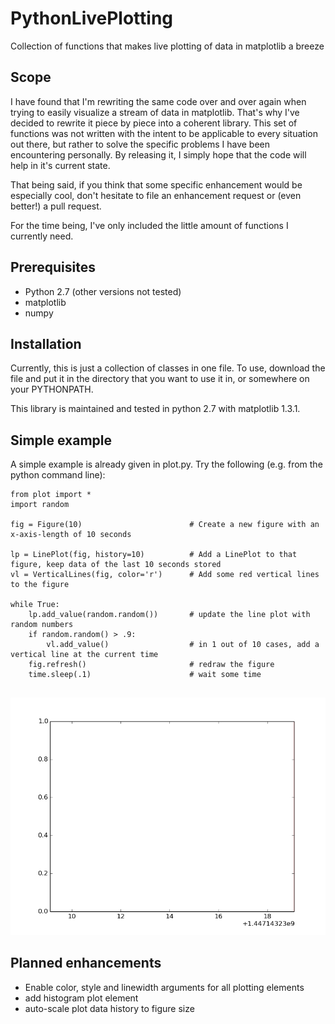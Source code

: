 # PythonLivePlotting
Collection of functions that makes live plotting of data in matplotlib a breeze

## Scope
I have found that I'm rewriting the same code over and over again when trying to easily visualize a stream of data in matplotlib. That's why I've decided to rewrite it piece by piece into a coherent library.
This set of functions was not written with the intent to be applicable to every situation out there, but rather to solve the specific problems I have been encountering personally. By releasing it, I simply hope that the code will help in it's current state. 

That being said, if you think that some specific enhancement would be especially cool, don't hesitate to file an enhancement request or (even better!) a pull request. 

For the time being, I've only included the little amount of functions I currently need.

## Prerequisites
* Python 2.7 (other versions not tested)
* matplotlib
* numpy

## Installation
Currently, this is just a collection of classes in one file. To use, download the file and put it in the directory that you want to use it in, or somewhere on your PYTHONPATH.

This library is maintained and tested in python 2.7 with matplotlib 1.3.1.

## Simple example
A simple example is already given in plot.py. Try the following (e.g. from the python command line):
```     
from plot import *
import random

fig = Figure(10)                        # Create a new figure with an x-axis-length of 10 seconds
    
lp = LinePlot(fig, history=10)          # Add a LinePlot to that figure, keep data of the last 10 seconds stored
vl = VerticalLines(fig, color='r')      # Add some red vertical lines to the figure
   
while True:
    lp.add_value(random.random())       # update the line plot with random numbers
    if random.random() > .9:
        vl.add_value()                  # in 1 out of 10 cases, add a vertical line at the current time
    fig.refresh()                       # redraw the figure
    time.sleep(.1)                      # wait some time
    
```

![Sample output](https://github.com/sharst/PythonLivePlotting/blob/master/animation.gif)

## Planned enhancements
* Enable color, style and linewidth arguments for all plotting elements
* add histogram plot element
* auto-scale plot data history to figure size
